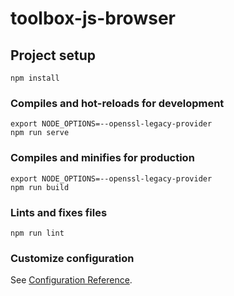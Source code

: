 # toolbox-js-browser

## Project setup
```
npm install
```

### Compiles and hot-reloads for development
```
export NODE_OPTIONS=--openssl-legacy-provider
npm run serve
```

### Compiles and minifies for production
```
export NODE_OPTIONS=--openssl-legacy-provider
npm run build
```

### Lints and fixes files
```
npm run lint
```

### Customize configuration
See [Configuration Reference](https://cli.vuejs.org/config/).

